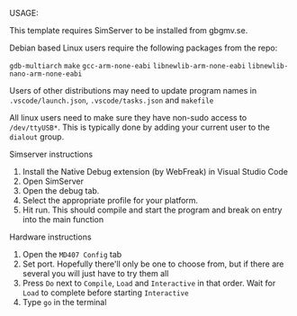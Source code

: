 USAGE:

This template requires SimServer to be installed from gbgmv.se.

Debian based Linux users require the following packages from the repo:

`gdb-multiarch` `make` `gcc-arm-none-eabi` `libnewlib-arm-none-eabi` `libnewlib-nano-arm-none-eabi`

Users of other distributions may need to update program names in `.vscode/launch.json`, `.vscode/tasks.json` and `makefile`

All linux users need to make sure they have non-sudo access to `/dev/ttyUSB*`. This is typically done by adding your current user to the `dialout` group.

Simserver instructions
1. Install the Native Debug extension (by WebFreak) in Visual Studio Code
2. Open SimServer
3. Open the debug tab.
4. Select the appropriate profile for your platform.
5. Hit run.
    This should compile and start the program and break on entry into the main function

Hardware instructions
1. Open the `MD407 Config` tab
2. Set port. Hopefully there'll only be one to choose from, but if there are several you will just have to try them all
3. Press `Do` next to `Compile`, `Load` and `Interactive` in that order. Wait for `Load` to complete before starting `Interactive`
4. Type `go` in the terminal
